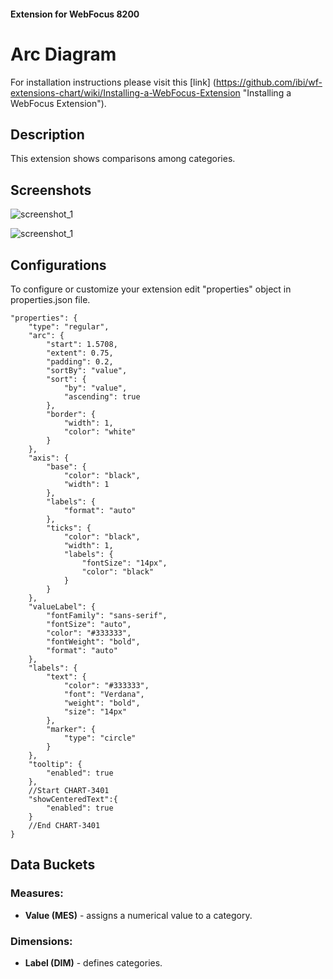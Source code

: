 #### Extension for WebFocus 8200

# Arc Diagram

For installation instructions please visit this [link] (https://github.com/ibi/wf-extensions-chart/wiki/Installing-a-WebFocus-Extension "Installing a WebFocus Extension").

## Description

This extension shows comparisons among categories.

## Screenshots

![screenshot_1](https://github.com/ibi/wf-extensions-chart/blob/master/com.ibi.arc/screenshots/1.png)

![screenshot_1](https://github.com/ibi/wf-extensions-chart/blob/master/com.ibi.arc/screenshots/2.png)

## Configurations

To configure or customize your extension edit "properties" object in properties.json file.
	
	"properties": {
		"type": "regular",
		"arc": {
			"start": 1.5708,
			"extent": 0.75,
			"padding": 0.2,
			"sortBy": "value",
			"sort": {
				"by": "value",
				"ascending": true
			},
			"border": {
				"width": 1,
				"color": "white"
			}
		},
		"axis": {
			"base": {
				"color": "black",
				"width": 1
			},
			"labels": {
				"format": "auto"
			},
			"ticks": {
				"color": "black",
				"width": 1,
				"labels": {
					"fontSize": "14px",
					"color": "black"
				}
			}
		},
		"valueLabel": {
			"fontFamily": "sans-serif",
			"fontSize": "auto",
			"color": "#333333",
			"fontWeight": "bold",
			"format": "auto"
		},
		"labels": {
			"text": {
				"color": "#333333",
				"font": "Verdana",
				"weight": "bold",
				"size": "14px"
			},
			"marker": {
				"type": "circle"
			}
		},
		"tooltip": {
			"enabled": true 
		},
		//Start CHART-3401
		"showCenteredText":{
			"enabled": true 			
		}
		//End CHART-3401
	}

## Data Buckets

### Measures:

* **Value (MES)** - assigns a numerical value to a category.

### Dimensions:

* **Label (DIM)** - defines categories.

